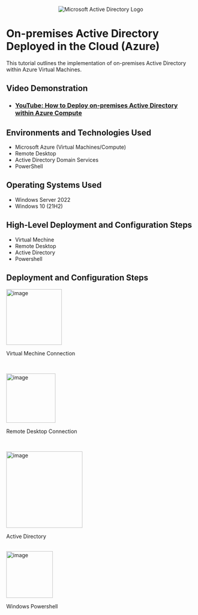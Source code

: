 <p align="center">
<img src="https://i.imgur.com/pU5A58S.png" alt="Microsoft Active Directory Logo"/>
</p>

<h1>On-premises Active Directory Deployed in the Cloud (Azure)</h1>
This tutorial outlines the implementation of on-premises Active Directory within Azure Virtual Machines.<br />


<h2>Video Demonstration</h2>

- ### [YouTube: How to Deploy on-premises Active Directory within Azure Compute](https://www.youtube.com)

<h2>Environments and Technologies Used</h2>

- Microsoft Azure (Virtual Machines/Compute)
- Remote Desktop
- Active Directory Domain Services
- PowerShell

<h2>Operating Systems Used </h2>

- Windows Server 2022
- Windows 10 (21H2)

<h2>High-Level Deployment and Configuration Steps</h2>

- Virtual Mechine
- Remote Desktop
- Active Directory
- Powershell

<h2>Deployment and Configuration Steps</h2>

<p>
<img width="148" alt="image" src="https://github.com/CYb3rstorm32/post-install-config/assets/137921494/734d60d3-3bb3-4d83-b21e-5c774a5f12a7">

</p>
<p>
Virtual Mechine Connection
</p>
<br />

<p>
<img width="131" alt="image" src="https://github.com/CYb3rstorm32/post-install-config/assets/137921494/0544f8c2-efbb-4fb9-9910-5344eb1772b1">

</p>
<p>
Remote Desktop Connection
</p>
<br />

<p>
<img width="203" alt="image" src="https://github.com/CYb3rstorm32/post-install-config/assets/137921494/7c84ad2f-8235-4d90-a39e-b6123abf5c26">

</p>
<p>
Active Directory 
</p>
<br />

<img width="124" alt="image" src="https://github.com/CYb3rstorm32/post-install-config/assets/137921494/3aea6054-ff67-4e77-a0f5-bb0cdef5a8dd">

Windows Powershell 
